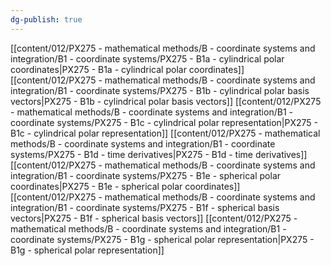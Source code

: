 ```yaml
---
dg-publish: true
---
```


[[content/012/PX275 - mathematical methods/B - coordinate systems and integration/B1 - coordinate systems/PX275 - B1a - cylindrical polar coordinates\|PX275 - B1a - cylindrical polar coordinates]]
[[content/012/PX275 - mathematical methods/B - coordinate systems and integration/B1 - coordinate systems/PX275 - B1b - cylindrical polar basis vectors\|PX275 - B1b - cylindrical polar basis vectors]]
[[content/012/PX275 - mathematical methods/B - coordinate systems and integration/B1 - coordinate systems/PX275 - B1c - cylindrical polar representation\|PX275 - B1c - cylindrical polar representation]]
[[content/012/PX275 - mathematical methods/B - coordinate systems and integration/B1 - coordinate systems/PX275 - B1d - time derivatives\|PX275 - B1d - time derivatives]]
[[content/012/PX275 - mathematical methods/B - coordinate systems and integration/B1 - coordinate systems/PX275 - B1e - spherical polar coordinates\|PX275 - B1e - spherical polar coordinates]]
[[content/012/PX275 - mathematical methods/B - coordinate systems and integration/B1 - coordinate systems/PX275 - B1f - spherical basis vectors\|PX275 - B1f - spherical basis vectors]]
[[content/012/PX275 - mathematical methods/B - coordinate systems and integration/B1 - coordinate systems/PX275 - B1g - spherical polar representation\|PX275 - B1g - spherical polar representation]]
